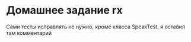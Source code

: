 # Домашнее задание rx
Сами тесты исправлять не нужно, кроме класса SpeakTest, я оставил там комментарий
